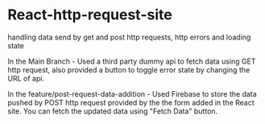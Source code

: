 # React-http-request-site
handling data send by get and post http requests, http errors and loading state

In the Main Branch -
Used a third party dummy api to fetch data using GET http request, also provided a button to toggle error state by changing the URL of api.

In the feature/post-request-data-addition -
Used Firebase to store the data pushed by POST http request provided by the the form added in the React site.
You can fetch the updated data using "Fetch Data" button.
